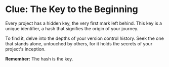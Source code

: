 # Clue: The Key to the Beginning

Every project has a hidden key, the very first mark left behind. This key is a unique identifier, a hash that signifies the origin of your journey. 

To find it, delve into the depths of your version control history. Seek the one that stands alone, untouched by others, for it holds the secrets of your project's inception.

**Remember:** The hash is the key.

